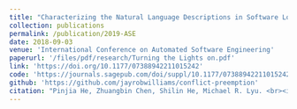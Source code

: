 ```yaml
---
title: "Characterizing the Natural Language Descriptions in Software Logging Statements"
collection: publications
permalink: /publication/2019-ASE
date: 2018-09-03
venue: 'International Conference on Automated Software Engineering'
paperurl: '/files/pdf/research/Turning the Lights on.pdf'
link: 'https://doi.org/10.1177/07388942211015242'
code: 'https://journals.sagepub.com/doi/suppl/10.1177/07388942211015242'
github: 'https://github.com/jayrobwilliams/conflict-preemption'
citation: "Pinjia He, Zhuangbin Chen, Shilin He, Michael R. Lyu. <br><i>ASE'18: International Conference on Automated Software Engineering</i>"
---
```

